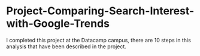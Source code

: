 # Project-Comparing-Search-Interest-with-Google-Trends
I completed this project at the Datacamp campus, there are 10 steps in this analysis that have been described in the project.

